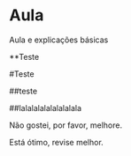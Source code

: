 # Aula
Aula e explicações básicas

**Teste

#Teste

##teste

##lalalalalalalalalala

Não gostei, por favor, melhore.

Está ótimo, revise melhor.